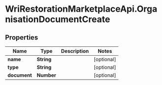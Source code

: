 # WriRestorationMarketplaceApi.OrganisationDocumentCreate

## Properties
Name | Type | Description | Notes
------------ | ------------- | ------------- | -------------
**name** | **String** |  | [optional] 
**type** | **String** |  | [optional] 
**document** | **Number** |  | [optional] 



